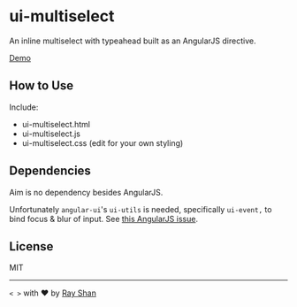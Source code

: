 ui-multiselect
==============

An inline multiselect with typeahead built as an AngularJS directive.

[Demo](https://apps.shan.io/ui-multiselect/demo.html)

<!-- [Why and how this was built](medium.com). -->

How to Use
----------

Include:

*	ui-multiselect.html
* ui-multiselect.js
* ui-multiselect.css (edit for your own styling)

Dependencies
------------

Aim is no dependency besides AngularJS.

Unfortunately `angular-ui`'s `ui-utils` is needed, specifically `ui-event,` to bind focus & blur of input. See [this AngularJS issue](https://github.com/angular/angular.js/issues/1277).

License
-------

MIT

---

`< >` with ❤ by [Ray Shan](http://shan.io)
